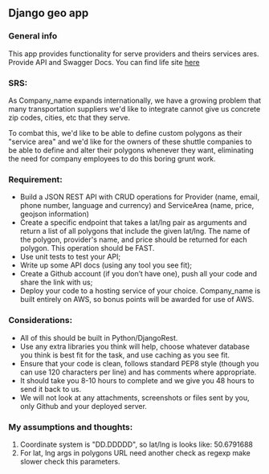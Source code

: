 ## Django geo app


### General info

This app provides functionality for serve providers and theirs services ares.
Provide API and Swagger Docs.
You can find life site [here](https://django-geo-polygons.herokuapp.com/)


### SRS:
As Company_name expands internationally, we have a growing problem that many transportation suppliers we'd like to integrate cannot give us concrete zip codes, cities, etc that they serve.


To combat this, we'd like to be able to define custom polygons as their "service area" and we'd like for the owners of these shuttle companies to be able to define and alter their polygons whenever they want, eliminating the need for company employees to do this boring grunt work.


### Requirement:

- Build a JSON REST API with CRUD operations for Provider (name, email, phone number, language and currency) and ServiceArea (name, price, geojson information)
- Create a specific endpoint that takes a lat/lng pair as arguments and return a list of all polygons that include the given lat/lng. The name of the polygon, provider's name, and price should be returned for each polygon. This operation should be FAST.
- Use unit tests to test your API;
- Write up some API docs (using any tool you see fit);
- Create a Github account (if you don’t have one), push all your code and share the link with us;
- Deploy your code to a hosting service of your choice. Company_name is built entirely on AWS, so bonus points will be awarded for use of AWS.

### Considerations:
- All of this should be built in Python/DjangoRest.
- Use any extra libraries you think will help, choose whatever database you think is best fit for the task, and use caching as you see fit.
- Ensure that your code is clean, follows standard PEP8 style (though you can use 120 characters per line) and has comments where appropriate.
- It should take you 8-10 hours to complete and we give you 48 hours to send it back to us.
- We will not look at any attachments, screenshots or files sent by you, only Github and your deployed server.

### My assumptions and thoughts:
1) Coordinate system is "DD.DDDDD", so lat/lng is looks like: 50.6791688
2) For lat, lng args in polygons URL need another check as regexp make slower check this parameters.
